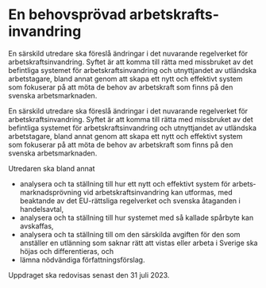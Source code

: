 # En behovsprövad arbets­krafts­invandring

En särskild utredare ska före­slå ändringar i det nuvarande regel­verket för arbets­krafts­invand­ring. Syftet är att komma till rätta med miss­bruket av det befint­liga syste­met för arbets­krafts­invand­ring och utnytt­jandet av utländska arbets­tagare, bland annat genom att skapa ett nytt och effektivt system som fokuserar på att möta de behov av arbets­kraft som finns på den svenska arbets­marknaden.

En särskild utredare ska före­slå ändringar i det nuvarande regel­verket för arbets­krafts­invand­ring. Syftet är att komma till rätta med miss­bruket av det befint­liga syste­met för arbets­krafts­invand­ring och utnytt­jandet av utländska arbets­tagare, bland annat genom att skapa ett nytt och effektivt system som fokuserar på att möta de behov av arbets­kraft som finns på den svenska arbets­marknaden.

Utredaren ska bland annat

* analy­sera och ta ställning till hur ett nytt och effektivt system för arbets­marknads­prövning vid arbets­krafts­invand­ring kan utformas, med beaktande av det EU-rättsliga regel­verket och svenska åtaganden i handels­avtal,
* analysera och ta ställ­ning till hur systemet med så kallade spårbyte kan avskaffas,
* analysera och ta ställ­ning till om den sär­skilda avgiften för den som anställer en utlänning som saknar rätt att vistas eller arbeta i Sverige ska höjas och differ­entieras, och
* lämna nödvändiga författnings­förslag.

Uppdraget ska redo­visas senast den 31 juli 2023.

